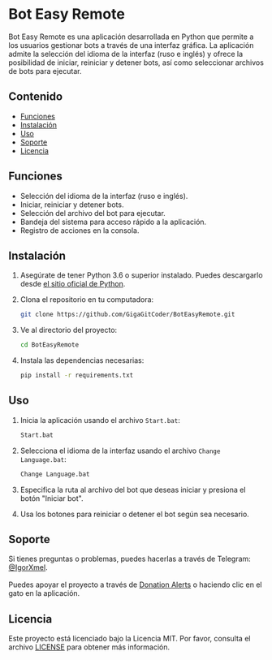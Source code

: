 # Bot Easy Remote

Bot Easy Remote es una aplicación desarrollada en Python que permite a los usuarios gestionar bots a través de una interfaz gráfica. La aplicación admite la selección del idioma de la interfaz (ruso e inglés) y ofrece la posibilidad de iniciar, reiniciar y detener bots, así como seleccionar archivos de bots para ejecutar.

## Contenido

- [Funciones](#funciones)
- [Instalación](#instalación)
- [Uso](#uso)
- [Soporte](#soporte)
- [Licencia](#licencia)

## Funciones

- Selección del idioma de la interfaz (ruso e inglés).
- Iniciar, reiniciar y detener bots.
- Selección del archivo del bot para ejecutar.
- Bandeja del sistema para acceso rápido a la aplicación.
- Registro de acciones en la consola.

## Instalación

1. Asegúrate de tener Python 3.6 o superior instalado. Puedes descargarlo desde [el sitio oficial de Python](https://www.python.org/downloads/).
2. Clona el repositorio en tu computadora:

   ```bash
   git clone https://github.com/GigaGitCoder/BotEasyRemote.git
   ```

3. Ve al directorio del proyecto:

   ```bash
   cd BotEasyRemote
   ```

4. Instala las dependencias necesarias:

   ```bash
   pip install -r requirements.txt
   ```

## Uso

1. Inicia la aplicación usando el archivo `Start.bat`:

   ```bash
   Start.bat
   ```

2. Selecciona el idioma de la interfaz usando el archivo `Change Language.bat`:

   ```bash
   Change Language.bat
   ```

3. Especifica la ruta al archivo del bot que deseas iniciar y presiona el botón "Iniciar bot".
4. Usa los botones para reiniciar o detener el bot según sea necesario.

## Soporte

Si tienes preguntas o problemas, puedes hacerlas a través de Telegram: [@IgorXmel](https://t.me/IgorXmel). <br>
<br>
Puedes apoyar el proyecto a través de [Donation Alerts](https://www.donationalerts.com/r/ava_channel_live) o haciendo clic en el gato en la aplicación.

## Licencia

Este proyecto está licenciado bajo la Licencia MIT. Por favor, consulta el archivo [LICENSE](LICENSE) para obtener más información.